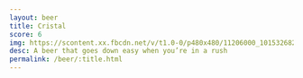 ```yaml
---
layout: beer
title: Cristal
score: 6
img: https://scontent.xx.fbcdn.net/v/t1.0-0/p480x480/11206000_10153268256698745_6063621327290165780_n.jpg?oh=220f8ba09949face05cb8aefc9365929&oe=588488FD
desc: A beer that goes down easy when you’re in a rush
permalink: /beer/:title.html
---
```

